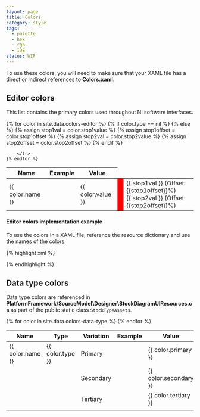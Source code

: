 ```yaml
---
layout: page
title: Colors
category: style
tags:
  - palette
  - hex
  - rgb
  - IDE
status: WIP
---
```

To use these colors, you will need to make sure that your XAML file has a direct or indirect references to **Colors.xaml**. 

## Editor colors
This list contains the primary colors used throughout NI software interfaces.
<table>
  <thead>
    <tr>
      <th>Name</th>
      <th>Example</th>
      <th>Value</th>
    </tr>
  </thead>
  <tbody>
     {% for color in site.data.colors-editor %}  
        <tr>      
            <td>{{ color.name }}</td>            
            {% if color.type == nil %}
              <td style="background-color:{{ color.value }}"></td> 
              <td>{{ color.value }}</td> 
            {% else %}
              {% assign stop1val = color.stop1value %}
              {% assign stop1offset = color.stop1offset %}
              {% assign stop2val = color.stop2value %}
              {% assign stop2offset = color.stop2offset %}
              <td style="background: red; /* For browsers that do not support gradients */
              background: -webkit-linear-gradient({{ stop1val }} {{stop1offset}}%, {{stop2val }} {{stop2offset}}%); /* For Safari 5.1 to 6.0 */
              background: -o-linear-gradient({{ stop1val }} {{stop1offset}}%, {{stop2val }} {{stop2offset}}%); /* For Opera 11.1 to 12.0 */
              background: -moz-linear-gradient({{ stop1val }} {{stop1offset}}%, {{  stop2val }} {{stop2offset}}%); /* For Firefox 3.6 to 15 */
              background: linear-gradient({{ stop1val }} {{stop1offset}}% , {{ stop2val }} {{stop2offset}}%); /* Standard syntax */
              "></td> 
              <td>{{ stop1val }} (Offset: {{stop1offset}}%)<br/>{{ stop2val }} (Offset: {{stop2offset}}%)</td>  
            {% endif %}
                    
        </tr>
    {% endfor %}
  </tbody>
</table>

#### Editor colors implementation example
To use the colors in a XAML file, reference the resource dictionary and use the names of the colors.

{% highlight xml %}
<!--Reference Colors.xaml as a resource dictionary -->
<ResourceDictionary Source="/NationalInstruments.Core;component/Themes/Colors.xaml" />
<!--After that, you can use the colors by name -->
 <Rectangle 
  Fill="{StaticResource NIHighlightBrush}" 
  Height="100" 
  Width="100"/>  
{% endhighlight %}

## Data type colors
Data type colors are referenced in **PlatformFramework\\SourceModel\\Designer\\StockDiagramUIResources.cs** as part of the public static class `StockTypeAssets`. 

<table>
  <thead>
    <tr>
      <th>Name</th>
      <th>Type</th>
      <th>Variation</th>
      <th>Example</th>
      <th>Value</th>
    </tr>
  </thead>
  <tbody>
     {% for color in site.data.colors-data-type %}  
        <tr>      
            <td>{{ color.name }}</td>
            <td>{{ color.type }}</td>
            <td>Primary</td>
            <td style="background-color: {{ color.primary }}"></td>
            <td>{{ color.primary }}</td>
        </tr>
         <tr>      
            <td></td>
            <td></td>
            <td>Secondary</td>
            <td style="background-color: {{ color.secondary }}"></td>
            <td>{{ color.secondary }}</td>
        </tr>
         <tr>      
            <td></td>
            <td></td>
            <td>Tertiary</td>
            <td style="background-color: {{ color.tertiary }}"></td>
            <td>{{ color.tertiary }}</td>
        </tr>
        <!--Blank row added to help spacing-->
        <tr>
            <td style="border:0px"></td>
            <td style="border:0px"></td>
            <td style="border:0px"></td>
            <td style="border:0px"></td>
            <td style="border:0px"></td>
        </tr>
    {% endfor %}
  </tbody>
</table>